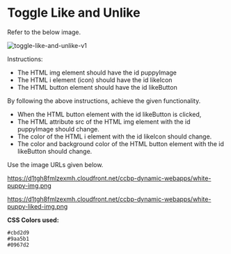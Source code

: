 # Toggle Like and Unlike

Refer to the below image.

![toggle-like-and-unlike-v1](https://user-images.githubusercontent.com/90957976/136171742-b557368a-1260-475e-9c64-d58e4a109d00.gif)

Instructions:

- The HTML img element should have the id puppyImage
- The HTML i element (icon) should have the id likeIcon
- The HTML button element should have the id likeButton

By following the above instructions, achieve the given functionality.

- When the HTML button element with the id likeButton is clicked,
- The HTML attribute src of the HTML img element with the id puppyImage should change.
- The color of the HTML i element with the id likeIcon should change.
- The color and background color of the HTML button element with the id likeButton should change.

Use the image URLs given below.

https://d1tgh8fmlzexmh.cloudfront.net/ccbp-dynamic-webapps/white-puppy-img.png

https://d1tgh8fmlzexmh.cloudfront.net/ccbp-dynamic-webapps/white-puppy-liked-img.png

**CSS Colors used:**

    #cbd2d9
    #9aa5b1
    #0967d2
